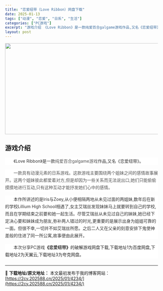 ```yaml
---
title: "恋爱纽带（Love Ribbon）网盘下载"
date: 2025-01-13
tags: ["动漫", "恋爱", "日系", "生活"]
categories: ["PC游戏"]
excerpt: "游戏介绍 《Love Ribbon》是一款纯爱百合galgame游戏作品,又名《恋爱纽带》。 一款具有动漫元素的日系游戏。这款游戏主要围绕两个姐妹之间的感情故事展开。这两个姐妹彼此都爱着对方,但是却因为一些关系而无法说出口,她们只能偷偷摸摸地进行互动,只有这种互动才能抒发她们心中的感情。 本作所讲述&hellip;"
layout: post
---
```


<img class="aligncenter size-full wp-image-4316" src="https://2cy.202588.cn/wp-content/uploads/2025/01/2025011309583296.webp" alt="" width="600" height="301" />
<h2 style="white-space: normal; text-align: left;">游戏介绍</h2>
<p style="margin-bottom: 15px; white-space: normal; overflow-wrap: break-word; color: #333333; text-indent: 2em; line-height: 24px; zoom: 1; background-color: #ffffff; text-align: left;">《Love Ribbon》是一款<span style="color: #555555; background-color: #ffffff;">纯爱百合galgame游戏</span>作品,又名《恋爱纽带》。</p>
<p style="margin-bottom: 15px; white-space: normal; overflow-wrap: break-word; color: #333333; text-indent: 2em; line-height: 24px; zoom: 1; background-color: #ffffff; text-align: left;"><span style="color: #555555; background-color: #ffffff;">一款具有动漫元素的日系游戏。这款游戏主要围绕两个姐妹之间的感情故事展开。这两个姐妹彼此都爱着对方,但是却因为一些关系而无法说出口,她们只能偷偷摸摸地进行互动,只有这种互动才能抒发她们心中的感情。</span></p>
<p style="margin-bottom: 15px; white-space: normal; overflow-wrap: break-word; color: #333333; text-indent: 2em; line-height: 24px; zoom: 1; background-color: #ffffff; text-align: left;">本作所讲述的是Iris与Zoey,从小便相隔两地从未见过面的两姐妹,<span style="text-indent: 2em;">数年后在新的学校Lillium High School相遇了,</span><span style="text-indent: 2em;">女主艾瑞丝发现妹妹马上就要转到自己的学校,而且在学期结束之前要和她一起生活。尽管艾瑞丝从未见过自己的妹妹,她已经下定决心要和妹妹成为朋友,弥补两人错过的时光,更重要的是展示出身为姐姐可靠的一面。</span><span style="text-indent: 2em;">但很不幸,一切并不如艾瑞丝所愿。</span>之后二人又在父亲的刻意安排下鬼使神差般的住进了同一所公寓,故事便由此展开。</p>
<p style="margin-bottom: 15px; white-space: normal; overflow-wrap: break-word; color: #333333; text-indent: 2em; line-height: 24px; zoom: 1; background-color: #ffffff; text-align: left;">本次分享PC游戏<strong><span style="color: #222222;">《<span style="color: #333333; text-indent: 28px; background-color: #ffffff;">恋爱纽带</span>》</span></strong><span style="color: #222222;">的破解游戏网盘下载,下载地址1为百度网盘,下载地址2为天翼云,下载地址3为夸克网盘。</span></p>

<h3 style="white-space: normal; text-align: left;"></h3>

---
📖 **下载地址/原文地址：** 本文最初发布于我的博客网站：[https://2cy.202588.cn/2025/01/4234/](https://2cy.202588.cn/2025/01/4234/)

